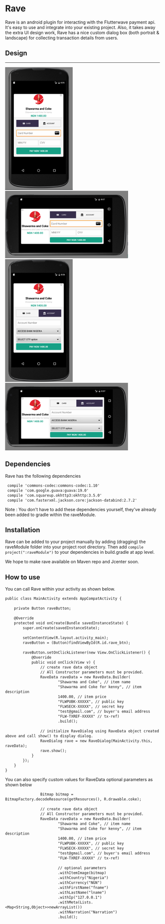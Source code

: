 # Rave
Rave is an android plugin for interacting with the Flutterwave payment api. It's easy to use and integrate into your existing project. Also, it takes away the extra UI design work, Rave has a nice custom dialog box (both portrait & landscape) for collecting transaction details from users.

## Design

***
<img src="SC/card_portrait.png" alt="card" height = "400px" width = "220px"/>
<img src="SC/card_land.png" alt="card" height = "220px" width = "400px"/>

<img src="SC/account_portrait.png" alt="card" height = "400px" width = "220px"/>
<img src="SC/account_land.png" alt="card" height = "220px" width = "400px"/>


## Dependencies

Rave has the following dependencies

     compile 'commons-codec:commons-codec:1.10'
     compile 'com.google.guava:guava:19.0'
     compile 'com.squareup.okhttp3:okhttp:3.5.0'
     compile 'com.fasterxml.jackson.core:jackson-databind:2.7.2'


Note : You don't have to add these dependencies yourself, they've already been added to gradle within the raveModule.


## Installation

Rave can be added to your project manually by adding (dragging) the raveModule folder into your project root directory.
Then add `compile project(":raveModule")` to your dependencies in build.gradle at app level.

We hope to make rave available on Maven repo and Jcenter soon.


## How to use

You can call Rave within your activity as shown below.
```
public class MainActivity extends AppCompatActivity {

    private Button raveButton;

    @Override
    protected void onCreate(Bundle savedInstanceState) {
        super.onCreate(savedInstanceState);

        setContentView(R.layout.activity_main);
        raveButton = (Button)findViewById(R.id.rave_btn);

        raveButton.setOnClickListener(new View.OnClickListener() {
            @Override
            public void onClick(View v) {
                // create rave data object
                // All Constructor parameters must be provided.
                RaveData raveData = new RaveData.Builder(
                        "Shawarma and Coke", // item name
                        "Shawarma and Coke for kenny", // item description
                        1400.00, // item price
                        "FLWPUBK-XXXXX", // public key
                        "FLWSECK-XXXXX", // secret key
                        "test@gmail.com", // buyer's email address
                        "FLW-TXREF-XXXXX" // tx-ref)
                        .build();

                // initialize RaveDialog using RaveData object created above and call show() to display dialog.
                RaveDialog rave = new RaveDialog(MainActivity.this, raveData);
                rave.show();
            }
        });
    }
}
```

You can also specify custom values for RaveData optional parameters as shown below
```
                Bitmap bitmap = BitmapFactory.decodeResource(getResources(), R.drawable.coke);

                // create rave data object
                // All Constructor parameters must be provided.
                RaveData raveData = new RaveData.Builder(
                        "Shawarma and Coke", // item name
                        "Shawarma and Coke for kenny", // item description
                        1400.00, // item price
                        "FLWPUBK-XXXXX", // public key
                        "FLWSECK-XXXXX", // secret key
                        "test@gmail.com", // buyer's email address
                        "FLW-TXREF-XXXXX" // tx-ref)

                        // optional parameters
                        .withItemImage(bitmap)
                        .withCountry("Nigeria")
                        .withCurrency("NGN")
                        .withFirstName("fname")
                        .withLastName("lname")
                        .withIp("127.0.0.1")
                        .withMeta(Lists.<Map<String,Object>>newArrayList())
                        .withNarration("Narration")
                        .build();
```

